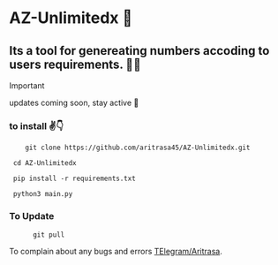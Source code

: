 
# AZ-Unlimitedx 🤩



## Its a tool for genereating numbers accoding to users requirements. 😬😲


> [!IMPORTANT]
> updates coming soon, stay active 👋



### to install ✌️👇

        git clone https://github.com/aritrasa45/AZ-Unlimitedx.git

     cd AZ-Unlimitedx

     pip install -r requirements.txt

     python3 main.py


 ### To Update

          git pull



To complain about any bugs and errors [TElegram/Aritrasa](https://t.me/zsxxsz1).

